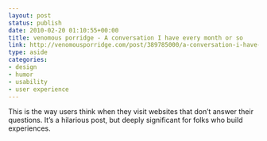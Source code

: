 ```yaml
---
layout: post
status: publish
date: 2010-02-20 01:10:55+00:00
title: venomous porridge - A conversation I have every month or so
link: http://venomousporridge.com/post/389785000/a-conversation-i-have-every-month-or-so
type: aside
categories:
- design
- humor
- usability
- user experience
---
```


This is the way users think when they visit websites that don’t answer their questions. It’s a hilarious post, but deeply significant for folks who build experiences.
